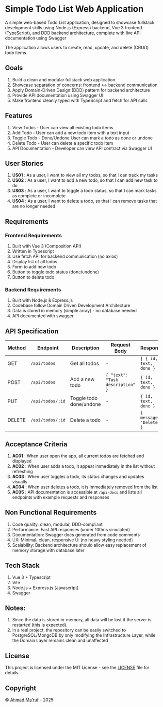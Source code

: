 # Simple Todo List Web Application

A simple web-based Todo List application, designed to showcase fullstack development skills using Node.js (Express) backend, Vue 3 frontend (TypeScript), and DDD backend architecture, complete with live API documentation using Swagger 

The application allows users to create, read, update, and delete (CRUD) todo items.

## Goals
1. Build a clean and modular fullstack web application  
2. Showcase separation of concerns: frontend ↔ backend communication  
3. Apply Domain-Driven Design (DDD) pattern for backend architecture
4. Provide API documentation using Swagger UI
5. Make frontend cleanly typed with TypeScript and fetch for API calls 

## Features
1. View Todos - User can view all existing todo items
2. Add Todo - User can add a new todo item with a text input 
3. Toggle Todo - Done/Undone	User can mark a todo as done or undone
4. Delete Todo - User can delete a specific todo item
5. API Documentation - Developer can view API contract via Swagger UI

## User Stories
1. **US01** : As a user, I want to view all my todos, so that I can track my tasks
2. **US02** : As a user, I want to add a new todo, so that I can add new task to do
3. **US03** : As a user, I want to toggle a todo status, so that I can mark tasks as complete or incomplete
4. **US04** : As a user, I want to delete a todo, so that I can remove tasks that are no longer needed

## Requirements
### Frontend Requirements
1. Built with Vue 3 (Composition API)
2. Written in Typescript
3. Use fetch API for backend communication (no axios)
4. Display list of all todos
5. Form to add new todo
6. Button to toggle todo status (done/undone)
7. Button to delete todo

### Backend Requirements
1. Built with Node.js & Express.js
2. Codebase follow Domain Driven Development Architecture
3. Data is stored in memory (simple array) - no database needed
4. API documented with swagger

## API Specification
| Method | Endpoint         | Description                | Request Body                             | Response                           |
|--------|------------------|----------------------------|------------------------------------------|------------------------------------|
| GET    | `/api/todos`      | Get all todos              | -                                        | `[ { id, text, done } ]`          |
| POST   | `/api/todos`      | Add a new todo             | `{ "text": "Task description" }`         | `{ id, text, done }`              |
| PUT    | `/api/todos/:id`  | Toggle todo done/undone    | -                                        | `{ id, text, done }`              |
| DELETE | `/api/todos/:id`  | Delete a todo              | -                                        | `{ message: "Deleted" }`          |


## Acceptance Criteria
1. **AC01** : When user open the app, all current todos are fetched and displayed
2. **AC02** : When user adds a todo, it appear immediately in the list without refreshing
3. **AC03** : When user toggles a todo, its status changes and updates visually
4. **AC04** : When user deletes a todo, it is immediately removed from the list
5. **AC05** : API documentation is accessible at `/api-docs` and lists all endpoints with example requests and responses

## Non Functional Requirements
1. Code quality: clean, modular, DDD-compliant
2. Performance: Fast API responses (under 100ms simulated)
3. Documentation: Swagger docs generated from code comments
4. UX: Minimal, clean, responsive UI (no heavy styling needed)
5. Scalability: Backend architecture should allow easy replacement of memory storage with database later

## Tech Stack
1. Vue 3 + Typescript
2. Vite
3. Node.js + Express.js (Javascript)
4. Swagger

## Notes:
1. Since the data is stored in-memory, all data will be lost if the server is restarted (this is expected).
2. In a real project, the repository can be easily switched to PostgreSQL/MongoDB by only modifying the Infrastructure Layer, while the Domain Layer remains clean and unaffected

## License

This project is licensed under the MIT License - see the [LICENSE](./LICENSE) file for details.

## Copyright

© [Ahmad Ma'ruf](mailto:ahmadmaruf2701@gmail.com) - 2025
